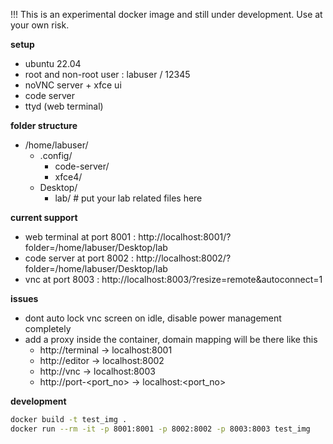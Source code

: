 !!! This is an experimental docker image and still under development. Use at your own risk.

**setup**
- ubuntu 22.04
- root and non-root user : labuser / 12345
- noVNC server + xfce ui
- code server
- ttyd (web terminal)

**folder structure**
- /home/labuser/
  - .config/
    - code-server/
    - xfce4/
  - Desktop/
    - lab/ # put your lab related files here

**current support**
- web terminal at port 8001 : http://localhost:8001/?folder=/home/labuser/Desktop/lab
- code server at port 8002 : http://localhost:8002/?folder=/home/labuser/Desktop/lab
- vnc at port 8003 : http://localhost:8003/?resize=remote&autoconnect=1

**issues**
- dont auto lock vnc screen on idle, disable power management completely
- add a proxy inside the container, domain mapping will be there like this
  - http://terminal -> localhost:8001
  - http://editor -> localhost:8002
  - http://vnc -> localhost:8003
  - http://port-<port_no> -> localhost:<port_no>

**development**
```bash
docker build -t test_img .
docker run --rm -it -p 8001:8001 -p 8002:8002 -p 8003:8003 test_img
```
